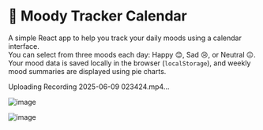 # 🧠 Moody Tracker Calendar

A simple React app to help you track your daily moods using a calendar interface.  
You can select from three moods each day: Happy 😊, Sad 😢, or Neutral 😐. Your mood data is saved locally in the browser (`localStorage`), and weekly mood summaries are displayed using pie charts.


Uploading Recording 2025-06-09 023424.mp4…



![image](https://github.com/user-attachments/assets/ee46189b-9736-43f7-9b06-fdbfa88b2043)

![image](https://github.com/user-attachments/assets/bab6a534-d71f-489b-af89-241b6f578f63)
